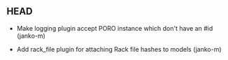 ## HEAD

* Make logging plugin accept PORO instance which don't have an #id (janko-m)

* Add rack_file plugin for attaching Rack file hashes to models (janko-m)
